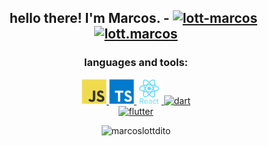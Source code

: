 <h2 align="center">hello there! I'm Marcos. - 
    <a href="https://linkedin.com/in/lott-marcos" target="blank">
      <img src="https://raw.githubusercontent.com/rahuldkjain/github-profile-readme-generator/master/src/images/icons/Social/linked-in-alt.svg" alt="lott-marcos" height="21" width="28" style="margin-right: 8px" />
    </a>
    <a href="https://instagram.com/lott.marcos" target="blank">
      <img src="https://raw.githubusercontent.com/rahuldkjain/github-profile-readme-generator/master/src/images/icons/Social/instagram.svg" alt="lott.marcos" height="21" width="28" />
    </a></h2>

<div align="center">
<div align="center" style="width: 214px">
  <h3>languages and tools:</h3>
  <p align="center">
    <a href="https://developer.mozilla.org/en-US/docs/Web/JavaScript" target="_blank" rel="noreferrer">
      <img src="https://raw.githubusercontent.com/devicons/devicon/master/icons/javascript/javascript-original.svg" alt="javascript" width="40" height="40"/>
    </a>
    <a href="https://www.typescriptlang.org/" target="_blank" rel="noreferrer">
      <img src="https://raw.githubusercontent.com/devicons/devicon/master/icons/typescript/typescript-original.svg" alt="typescript" width="40" height="40"/>
    </a>
    <a href="https://reactjs.org/" target="_blank" rel="noreferrer">
      <img src="https://raw.githubusercontent.com/devicons/devicon/master/icons/react/react-original-wordmark.svg" alt="react" width="40" height="40"/>
    </a>
    <a href="https://dart.dev" target="_blank" rel="noreferrer">
      <img src="https://www.vectorlogo.zone/logos/dartlang/dartlang-icon.svg" alt="dart" width="40" height="40"/>
    </a>
    <a href="https://flutter.dev" target="_blank" rel="noreferrer">
      <img src="https://www.vectorlogo.zone/logos/flutterio/flutterio-icon.svg" alt="flutter" width="40" height="40"/>
    </a>
  </p>
</div>
</div>

<div align="center">
  <p>
    <img src="https://github-readme-streak-stats.herokuapp.com/?user=marcoslottdito" alt="marcoslottdito" />
  </p>
</div>

